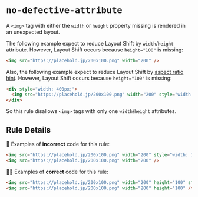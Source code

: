 # `no-defective-attribute`

A `<img>` tag with either the `width` or `height` property missing is rendered in an unexpected layout.

The following example expect to reduce Layout Shift by `width`/`height` attribute. However, Layout Shift occurs because `height="100"` is missing:

```html
<img src="https://placehold.jp/200x100.png" width="200" />
```

Also, the following example expect to reduce Layout Shift by [aspect ratio hint](https://developer.mozilla.org/en-US/docs/Web/Media/images/aspect_ratio_mapping). However, Layout Shift occurs because `height="100"` is missing:

```html
<div style="width: 400px;">
  <img src="https://placehold.jp/200x100.png" width="200" style="width: 100%; height: auto;" />
</div>
```

So this rule disallows `<img>` tags with only one `width`/`height` attributes.

## Rule Details

:no_good: Examples of **incorrect** code for this rule:

```html
<img src="https://placehold.jp/200x100.png" width="200" style="width: 100%; height: auto;" />
<img src="https://placehold.jp/200x100.png" width="200" />
```

:ok_woman: Examples of **correct** code for this rule:

```html
<img src="https://placehold.jp/200x100.png" width="200" height="100" style="width: 100%; height: auto;" />
<img src="https://placehold.jp/200x100.png" width="200" height="100" />
```
